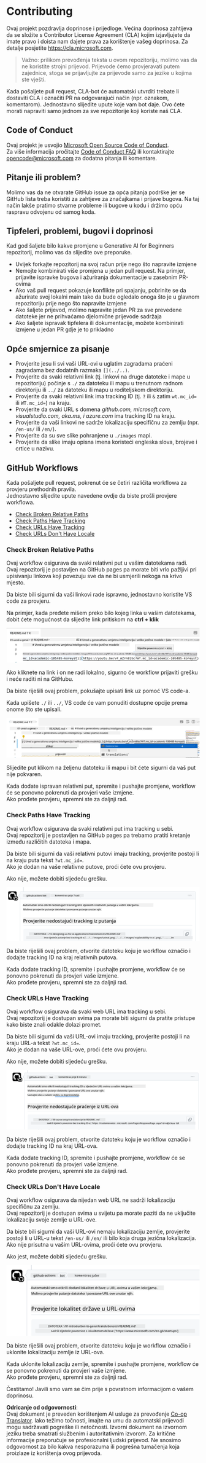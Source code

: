 <!--
CO_OP_TRANSLATOR_METADATA:
{
  "original_hash": "57c41f2af71001a2cff9d8eb797cb843",
  "translation_date": "2025-07-09T06:13:29+00:00",
  "source_file": "CONTRIBUTING.md",
  "language_code": "hr"
}
-->
# Contributing

Ovaj projekt pozdravlja doprinose i prijedloge. Većina doprinosa zahtijeva da se složite s Contributor License Agreement (CLA) kojim izjavljujete da imate pravo i doista nam dajete prava za korištenje vašeg doprinosa. Za detalje posjetite <https://cla.microsoft.com>.

> Važno: prilikom prevođenja teksta u ovom repozitoriju, molimo vas da ne koristite strojni prijevod. Prijevode ćemo provjeravati putem zajednice, stoga se prijavljujte za prijevode samo za jezike u kojima ste vješti.

Kada pošaljete pull request, CLA-bot će automatski utvrditi trebate li dostaviti CLA i označiti PR na odgovarajući način (npr. oznakom, komentarom). Jednostavno slijedite upute koje vam bot daje. Ovo ćete morati napraviti samo jednom za sve repozitorije koji koriste naš CLA.

## Code of Conduct

Ovaj projekt je usvojio [Microsoft Open Source Code of Conduct](https://opensource.microsoft.com/codeofconduct/?WT.mc_id=academic-105485-koreyst).  
Za više informacija pročitajte [Code of Conduct FAQ](https://opensource.microsoft.com/codeofconduct/faq/?WT.mc_id=academic-105485-koreyst) ili kontaktirajte [opencode@microsoft.com](mailto:opencode@microsoft.com) za dodatna pitanja ili komentare.

## Pitanje ili problem?

Molimo vas da ne otvarate GitHub issue za opća pitanja podrške jer se GitHub lista treba koristiti za zahtjeve za značajkama i prijave bugova. Na taj način lakše pratimo stvarne probleme ili bugove u kodu i držimo opću raspravu odvojenu od samog koda.

## Tipfeleri, problemi, bugovi i doprinosi

Kad god šaljete bilo kakve promjene u Generative AI for Beginners repozitorij, molimo vas da slijedite ove preporuke.

* Uvijek forkajte repozitorij na svoj račun prije nego što napravite izmjene  
* Nemojte kombinirati više promjena u jedan pull request. Na primjer, prijavite ispravke bugova i ažuriranja dokumentacije u zasebnim PR-ovima  
* Ako vaš pull request pokazuje konflikte pri spajanju, pobrinite se da ažurirate svoj lokalni main tako da bude ogledalo onoga što je u glavnom repozitoriju prije nego što napravite izmjene  
* Ako šaljete prijevod, molimo napravite jedan PR za sve prevedene datoteke jer ne prihvaćamo djelomične prijevode sadržaja  
* Ako šaljete ispravak tipfelera ili dokumentacije, možete kombinirati izmjene u jedan PR gdje je to prikladno

## Opće smjernice za pisanje

- Provjerite jesu li svi vaši URL-ovi u uglatim zagradama praćeni zagradama bez dodatnih razmaka `[](../..)`.  
- Provjerite da svaki relativni link (tj. linkovi na druge datoteke i mape u repozitoriju) počinje s `./` za datoteku ili mapu u trenutnom radnom direktoriju ili `../` za datoteku ili mapu u roditeljskom direktoriju.  
- Provjerite da svaki relativni link ima tracking ID (tj. `?` ili `&` zatim `wt.mc_id=` ili `WT.mc_id=`) na kraju.  
- Provjerite da svaki URL s domena _github.com, microsoft.com, visualstudio.com, aka.ms, i azure.com_ ima tracking ID na kraju.  
- Provjerite da vaši linkovi ne sadrže lokalizaciju specifičnu za zemlju (npr. `/en-us/` ili `/en/`).  
- Provjerite da su sve slike pohranjene u `./images` mapi.  
- Provjerite da slike imaju opisna imena koristeći engleska slova, brojeve i crtice u nazivu.

## GitHub Workflows

Kada pošaljete pull request, pokrenut će se četiri različita workflowa za provjeru prethodnih pravila.  
Jednostavno slijedite upute navedene ovdje da biste prošli provjere workflowa.

- [Check Broken Relative Paths](../..)  
- [Check Paths Have Tracking](../..)  
- [Check URLs Have Tracking](../..)  
- [Check URLs Don't Have Locale](../..)

### Check Broken Relative Paths

Ovaj workflow osigurava da svaki relativni put u vašim datotekama radi.  
Ovaj repozitorij je postavljen na GitHub pages pa morate biti vrlo pažljivi pri upisivanju linkova koji povezuju sve da ne bi usmjerili nekoga na krivo mjesto.

Da biste bili sigurni da vaši linkovi rade ispravno, jednostavno koristite VS code za provjeru.

Na primjer, kada pređete mišem preko bilo kojeg linka u vašim datotekama, dobit ćete mogućnost da slijedite link pritiskom na **ctrl + klik**

![VS code follow links screenshot](../../translated_images/vscode-follow-link.85520ab6a1237adcf01cc9cd8c228ce7b32ae685a034250bd5109e2682b9dfca.hr.png)

Ako kliknete na link i on ne radi lokalno, sigurno će workflow prijaviti grešku i neće raditi ni na GitHubu.

Da biste riješili ovaj problem, pokušajte upisati link uz pomoć VS code-a.

Kada upišete `./` ili `../`, VS code će vam ponuditi dostupne opcije prema onome što ste upisali.

![VS code select relative path screenshot](../../translated_images/vscode-select-relative-path.3804eb73c3a9e5f2d345e3d3288f8173a9e584254d0e505d8bcbc6461dbf1f6c.hr.png)

Slijedite put klikom na željenu datoteku ili mapu i bit ćete sigurni da vaš put nije pokvaren.

Kada dodate ispravan relativni put, spremite i pushajte promjene, workflow će se ponovno pokrenuti da provjeri vaše izmjene.  
Ako prođete provjeru, spremni ste za daljnji rad.

### Check Paths Have Tracking

Ovaj workflow osigurava da svaki relativni put ima tracking u sebi.  
Ovaj repozitorij je postavljen na GitHub pages pa trebamo pratiti kretanje između različitih datoteka i mapa.

Da biste bili sigurni da vaši relativni putovi imaju tracking, provjerite postoji li na kraju puta tekst `?wt.mc_id=`.  
Ako je dodan na vaše relativne putove, proći ćete ovu provjeru.

Ako nije, možete dobiti sljedeću grešku.

![GitHub check paths missing tracking comment screenshot](../../translated_images/github-check-paths-missing-tracking-comment.880d4afe03e898ffadeebe0f61f7fdea7525c25238bead9fecabc81a0a83b1c0.hr.png)

Da biste riješili ovaj problem, otvorite datoteku koju je workflow označio i dodajte tracking ID na kraj relativnih putova.

Kada dodate tracking ID, spremite i pushajte promjene, workflow će se ponovno pokrenuti da provjeri vaše izmjene.  
Ako prođete provjeru, spremni ste za daljnji rad.

### Check URLs Have Tracking

Ovaj workflow osigurava da svaki web URL ima tracking u sebi.  
Ovaj repozitorij je dostupan svima pa morate biti sigurni da pratite pristupe kako biste znali odakle dolazi promet.

Da biste bili sigurni da vaši URL-ovi imaju tracking, provjerite postoji li na kraju URL-a tekst `?wt.mc_id=`.  
Ako je dodan na vaše URL-ove, proći ćete ovu provjeru.

Ako nije, možete dobiti sljedeću grešku.

![GitHub check urls missing tracking comment screenshot](../../translated_images/github-check-urls-missing-tracking-comment.1bd00d20b24a1e2e3179e59e1bd7d44f16637a1bb1ab265562565251166841ef.hr.png)

Da biste riješili ovaj problem, otvorite datoteku koju je workflow označio i dodajte tracking ID na kraj URL-ova.

Kada dodate tracking ID, spremite i pushajte promjene, workflow će se ponovno pokrenuti da provjeri vaše izmjene.  
Ako prođete provjeru, spremni ste za daljnji rad.

### Check URLs Don't Have Locale

Ovaj workflow osigurava da nijedan web URL ne sadrži lokalizaciju specifičnu za zemlju.  
Ovaj repozitorij je dostupan svima u svijetu pa morate paziti da ne uključite lokalizaciju svoje zemlje u URL-ove.

Da biste bili sigurni da vaši URL-ovi nemaju lokalizaciju zemlje, provjerite postoji li u URL-u tekst `/en-us/` ili `/en/` ili bilo koja druga jezična lokalizacija.  
Ako nije prisutna u vašim URL-ovima, proći ćete ovu provjeru.

Ako jest, možete dobiti sljedeću grešku.

![GitHub check country locale comment screenshot](../../translated_images/github-check-country-locale-comment.2f4fe93228161dee6ec8210f3d6ccc66af6864f6b178b8d96f30818498fba72a.hr.png)

Da biste riješili ovaj problem, otvorite datoteku koju je workflow označio i uklonite lokalizaciju zemlje iz URL-ova.

Kada uklonite lokalizaciju zemlje, spremite i pushajte promjene, workflow će se ponovno pokrenuti da provjeri vaše izmjene.  
Ako prođete provjeru, spremni ste za daljnji rad.

Čestitamo! Javili smo vam se čim prije s povratnom informacijom o vašem doprinosu.

**Odricanje od odgovornosti**:  
Ovaj dokument je preveden korištenjem AI usluge za prevođenje [Co-op Translator](https://github.com/Azure/co-op-translator). Iako težimo točnosti, imajte na umu da automatski prijevodi mogu sadržavati pogreške ili netočnosti. Izvorni dokument na izvornom jeziku treba smatrati službenim i autoritativnim izvorom. Za kritične informacije preporučuje se profesionalni ljudski prijevod. Ne snosimo odgovornost za bilo kakva nesporazuma ili pogrešna tumačenja koja proizlaze iz korištenja ovog prijevoda.